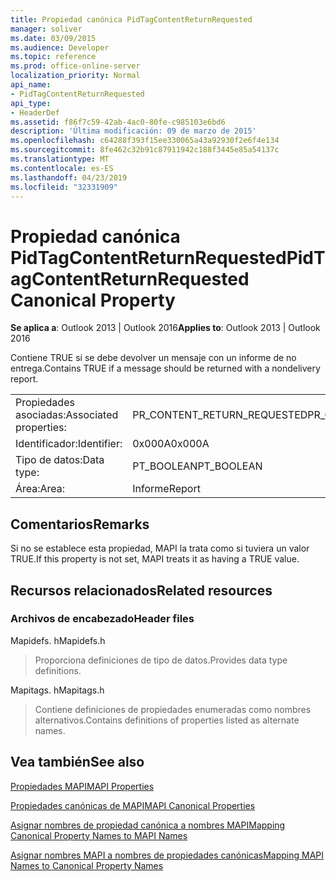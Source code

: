 ```yaml
---
title: Propiedad canónica PidTagContentReturnRequested
manager: soliver
ms.date: 03/09/2015
ms.audience: Developer
ms.topic: reference
ms.prod: office-online-server
localization_priority: Normal
api_name:
- PidTagContentReturnRequested
api_type:
- HeaderDef
ms.assetid: f86f7c59-42ab-4ac0-80fe-c985103e6bd6
description: 'Última modificación: 09 de marzo de 2015'
ms.openlocfilehash: c64288f393f15ee330065a43a92930f2e6f4e134
ms.sourcegitcommit: 8fe462c32b91c87911942c188f3445e85a54137c
ms.translationtype: MT
ms.contentlocale: es-ES
ms.lasthandoff: 04/23/2019
ms.locfileid: "32331909"
---
```

# <a name="pidtagcontentreturnrequested-canonical-property"></a><span data-ttu-id="35cf0-103">Propiedad canónica PidTagContentReturnRequested</span><span class="sxs-lookup"><span data-stu-id="35cf0-103">PidTagContentReturnRequested Canonical Property</span></span>

  
  
<span data-ttu-id="35cf0-104">**Se aplica a**: Outlook 2013 | Outlook 2016</span><span class="sxs-lookup"><span data-stu-id="35cf0-104">**Applies to**: Outlook 2013 | Outlook 2016</span></span> 
  
<span data-ttu-id="35cf0-105">Contiene TRUE si se debe devolver un mensaje con un informe de no entrega.</span><span class="sxs-lookup"><span data-stu-id="35cf0-105">Contains TRUE if a message should be returned with a nondelivery report.</span></span> 
  
|||
|:-----|:-----|
|<span data-ttu-id="35cf0-106">Propiedades asociadas:</span><span class="sxs-lookup"><span data-stu-id="35cf0-106">Associated properties:</span></span>  <br/> |<span data-ttu-id="35cf0-107">PR_CONTENT_RETURN_REQUESTED</span><span class="sxs-lookup"><span data-stu-id="35cf0-107">PR_CONTENT_RETURN_REQUESTED</span></span>  <br/> |
|<span data-ttu-id="35cf0-108">Identificador:</span><span class="sxs-lookup"><span data-stu-id="35cf0-108">Identifier:</span></span>  <br/> |<span data-ttu-id="35cf0-109">0x000A</span><span class="sxs-lookup"><span data-stu-id="35cf0-109">0x000A</span></span>  <br/> |
|<span data-ttu-id="35cf0-110">Tipo de datos:</span><span class="sxs-lookup"><span data-stu-id="35cf0-110">Data type:</span></span>  <br/> |<span data-ttu-id="35cf0-111">PT_BOOLEAN</span><span class="sxs-lookup"><span data-stu-id="35cf0-111">PT_BOOLEAN</span></span>  <br/> |
|<span data-ttu-id="35cf0-112">Área:</span><span class="sxs-lookup"><span data-stu-id="35cf0-112">Area:</span></span>  <br/> |<span data-ttu-id="35cf0-113">Informe</span><span class="sxs-lookup"><span data-stu-id="35cf0-113">Report</span></span>  <br/> |
   
## <a name="remarks"></a><span data-ttu-id="35cf0-114">Comentarios</span><span class="sxs-lookup"><span data-stu-id="35cf0-114">Remarks</span></span>

<span data-ttu-id="35cf0-115">Si no se establece esta propiedad, MAPI la trata como si tuviera un valor TRUE.</span><span class="sxs-lookup"><span data-stu-id="35cf0-115">If this property is not set, MAPI treats it as having a TRUE value.</span></span> 
  
## <a name="related-resources"></a><span data-ttu-id="35cf0-116">Recursos relacionados</span><span class="sxs-lookup"><span data-stu-id="35cf0-116">Related resources</span></span>

### <a name="header-files"></a><span data-ttu-id="35cf0-117">Archivos de encabezado</span><span class="sxs-lookup"><span data-stu-id="35cf0-117">Header files</span></span>

<span data-ttu-id="35cf0-118">Mapidefs. h</span><span class="sxs-lookup"><span data-stu-id="35cf0-118">Mapidefs.h</span></span>
  
> <span data-ttu-id="35cf0-119">Proporciona definiciones de tipo de datos.</span><span class="sxs-lookup"><span data-stu-id="35cf0-119">Provides data type definitions.</span></span>
    
<span data-ttu-id="35cf0-120">Mapitags. h</span><span class="sxs-lookup"><span data-stu-id="35cf0-120">Mapitags.h</span></span>
  
> <span data-ttu-id="35cf0-121">Contiene definiciones de propiedades enumeradas como nombres alternativos.</span><span class="sxs-lookup"><span data-stu-id="35cf0-121">Contains definitions of properties listed as alternate names.</span></span>
    
## <a name="see-also"></a><span data-ttu-id="35cf0-122">Vea también</span><span class="sxs-lookup"><span data-stu-id="35cf0-122">See also</span></span>



[<span data-ttu-id="35cf0-123">Propiedades MAPI</span><span class="sxs-lookup"><span data-stu-id="35cf0-123">MAPI Properties</span></span>](mapi-properties.md)
  
[<span data-ttu-id="35cf0-124">Propiedades canónicas de MAPI</span><span class="sxs-lookup"><span data-stu-id="35cf0-124">MAPI Canonical Properties</span></span>](mapi-canonical-properties.md)
  
[<span data-ttu-id="35cf0-125">Asignar nombres de propiedad canónica a nombres MAPI</span><span class="sxs-lookup"><span data-stu-id="35cf0-125">Mapping Canonical Property Names to MAPI Names</span></span>](mapping-canonical-property-names-to-mapi-names.md)
  
[<span data-ttu-id="35cf0-126">Asignar nombres MAPI a nombres de propiedades canónicas</span><span class="sxs-lookup"><span data-stu-id="35cf0-126">Mapping MAPI Names to Canonical Property Names</span></span>](mapping-mapi-names-to-canonical-property-names.md)

